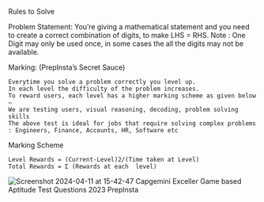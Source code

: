 Rules to Solve 

Problem Statement: You’re giving a mathematical statement and you need to create a correct combination of digits, to make LHS = RHS. Note : One Digit may only be used once, in some cases the all the digits may not be available.

Marking: (PrepInsta’s Secret Sauce)

    Everytime you solve a problem correctly you level up.
    In each level the difficulty of the problem increases.
    To reward users, each level has a higher marking scheme as given below –
    We are testing users, visual reasoning, decoding, problem solving skills
    The above test is ideal for jobs that require solving complex problems : Engineers, Finance, Accounts, HR, Software etc

Marking Scheme

    Level Rewards = (Current-Level)2/(Time taken at Level)
    Total Rewards = Σ (Rewards at each  level)

![Screenshot 2024-04-11 at 15-42-47 Capgemini Exceller Game based Aptitude Test Questions 2023 PrepInsta](https://github.com/ArkS0001/Game-Based-Aptitude/assets/113760964/4e759bca-2b17-427a-bc45-cdc2059b43d2)

